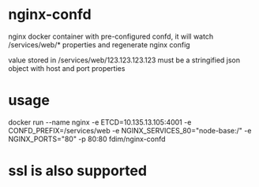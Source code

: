 # nginx-confd

nginx docker container with pre-configured confd, it will watch /services/web/* properties and regenerate nginx config

value stored in /services/web/123.123.123.123 must be a stringified json object with host and port properties

# usage

docker run --name nginx -e ETCD=10.135.13.105:4001 -e CONFD_PREFIX=/services/web -e NGINX_SERVICES_80="node-base:/" -e NGINX_PORTS="80" -p 80:80 fdim/nginx-confd

# ssl is also supported

